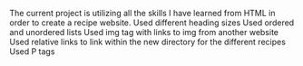 The current project is utilizing all the skills I have learned from HTML in order to create a recipe website.
Used different heading sizes
Used ordered and unordered lists
Used img tag with links to img from another website
Used relative links to link within the new directory for the different recipes
Used P tags

